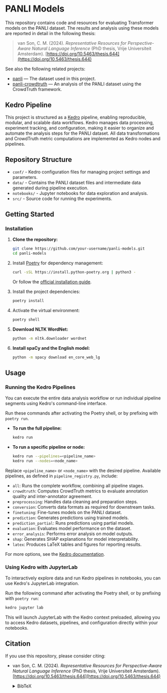 # PANLI Models

This repository contains code and resources for evaluating Transformer models on the PANLI dataset. The results and analysis using these models are reported in detail in the following thesis:

> van Son, C. M. (2024). *Representative Resources for Perspective-Aware Natural Language Inference* (PhD thesis, Vrije Universiteit Amsterdam). [https://doi.org/10.5463/thesis.644](https://doi.org/10.5463/thesis.644)

See also the following related projects:
- [panli](https://github.com/cltl/panli) — The dataset used in this project.
- [panli-crowdtruth](https://github.com/cltl/panli-crowdtruth) — An analysis of the PANLI dataset using the CrowdTruth framework.

## Kedro Pipeline

This project is structured as a [Kedro](https://kedro.org/) pipeline, enabling reproducible, modular, and scalable data workflows. Kedro manages data processing, experiment tracking, and configuration, making it easier to organize and automate the analysis steps for the PANLI dataset. All data transformations and CrowdTruth metric computations are implemented as Kedro nodes and pipelines.

## Repository Structure

- `conf/` - Kedro configuration files for managing project settings and parameters.
- `data/` - Contains the PANLI dataset files and intermediate data generated during pipeline execution.
- `notebooks/` - Jupyter notebooks for data exploration and analysis.
- `src/` - Source code for running the experiments.

## Getting Started

### Installation

1. **Clone the repository:**
    ```bash
    git clone https://github.com/your-username/panli-models.git
    cd panli-models
    ```

2. Install [Poetry](https://python-poetry.org/) for dependency management:
    ```bash
    curl -sSL https://install.python-poetry.org | python3 -
    ```
    Or follow the [official installation guide](https://python-poetry.org/docs/#installation).

3. Install the project dependencies:
    ```bash
    poetry install
    ```

4. Activate the virtual environment:
    ```bash
    poetry shell
    ```

5. **Download NLTK WordNet:**
    ```bash
    python -m nltk.downloader wordnet
    ```

6. **Install spaCy and the English model:**
    ```bash
    python -m spacy download en_core_web_lg
    ```

## Usage

### Running the Kedro Pipelines

You can execute the entire data analysis workflow or run individual pipeline segments using Kedro's command-line interface.

Run these commands after activating the Poetry shell, or by prefixing with `poetry run`.

- **To run the full pipeline:**
    ```bash
    kedro run
    ```

- **To run a specific pipeline or node:**
    ```bash
    kedro run --pipelines=<pipeline_name>
    kedro run --nodes=<node_name>
    ```

Replace `<pipeline_name>` or `<node_name>` with the desired pipeline. Available pipelines, as defined in `pipeline_registry.py`, include:

- `all`: Runs the complete workflow, combining all pipeline stages.
- `crowdtruth`: Computes CrowdTruth metrics to evaluate annotation quality and inter-annotator agreement.
- `preprocessing`: Handles data cleaning and preparation steps.
- `conversion`: Converts data formats as required for downstream tasks.
- `finetuning`: Fine-tunes models on the PANLI dataset.
- `prediction`: Generates predictions using trained models.
- `prediction_partial`: Runs predictions using partial models.
- `evaluation`: Evaluates model performance on the dataset.
- `error_analysis`: Performs error analysis on model outputs.
- `shap`: Generates SHAP explanations for model interpretability.
- `latex`: Produces LaTeX tables and figures for reporting results.


 For more options, see the [Kedro documentation](https://docs.kedro.org/en/stable/index.html).

### Using Kedro with JupyterLab

To interactively explore data and run Kedro pipelines in notebooks, you can use Kedro's JupyterLab integration.

Run the following command after activating the Poetry shell, or by prefixing with `poetry run`:

```bash
kedro jupyter lab
```

This will launch JupyterLab with the Kedro context preloaded, allowing you to access Kedro datasets, pipelines, and configuration directly within your notebooks.


## Citation

If you use this repository, please consider citing:

* van Son, C. M. (2024). *Representative Resources for Perspective-Aware Natural Language Inference* (PhD thesis, Vrije Universiteit Amsterdam). [https://doi.org/10.5463/thesis.644](https://doi.org/10.5463/thesis.644)

    <details>
    <summary>BibTeX</summary>
    ```bibtex
    @phdthesis{ba18bc83a2be4b29805c6b91aaa9a152,
        title = "Representative Regit pushsources for Perspective-Aware Natural Language Inference",
        author = "{van Son}, {Chantal Michelle}",
        year = "2024",
        month = nov,
        day = "1",
        doi = "10.5463/thesis.644",
        language = "English",
        type = "PhD-Thesis - Research and graduation internal",
        school = "Vrije Universiteit Amsterdam",
    }
    ```
    </details>


